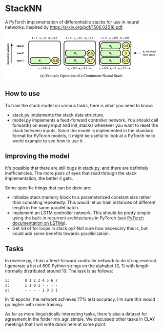 # StackNN
A PyTorch implementation of differentiable stacks for use in neural networks. Inspired by https://arxiv.org/pdf/1506.02516.pdf.
![neural stack](/assets/figure_1.jpg)

## How to use

To train the stack model 
on various tasks, here is what you need to know:

* stack.py implements the stack data structure.
* model.py implements a feed-forward controller network. You should
call forward() on every input and init_stack() whenever you want to
reset the stack between inputs. Since the model is implemented in the
standard format for PyTorch models, it might be useful to look at a
PyTorch hello world example to see how to use it.

## Improving the model

It's possible that there are still bugs in stack.py, and there are definitely inefficiencies. The more pairs of eyes that read through the stack implementation, the better it gets.

Some specific things that can be done are:
* Initialize stack memory block to a parameterized constant size rather than concating repeatedly. This would let us train instances of different length in the same parallel batch.
* Implement an LSTM controller network. This should be pretty simple using the built-in recurrent architectures in PyTorch (see [PyTorch documentation on LSTMs](http://pytorch.org/docs/master/nn.html)).
* Get rid of for loops in stack.py? Not sure how necessary this is, but could add some benefits towards parallelization.

## Tasks

In reverse.py, I train a feed-forward controller network to do string reversal. I generate a list of 800 Python strings on the alphabet {0, 1} with length normally distributed around 10. The task is as follows:

~~~~
i:       0 1 2 3 4 5 6 7
x:       1 1 0 1 - - - -
y:       - - - - 1 0 1 1
~~~~

In 10 epochs, the network achieves 77% test accuracy. I'm sure this would go higher with more training.

As far as more linguistically interesting tasks, there's also a dataset for agreement in the
folder rnn_agr_simple. We discussed other tasks in CLAY meetings that I will write down here at some point.
